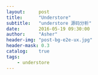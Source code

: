 ```yaml
---
layout:     post
title:      "Understore"
subtitle:   "understore 源码分析"
date:       2016-05-19 09:30:00
author:     "Asher"
header-img: "post-bg-e2e-ux.jpg"
header-mask: 0.3
catalog:    true
tags:
    - understore
---
```

